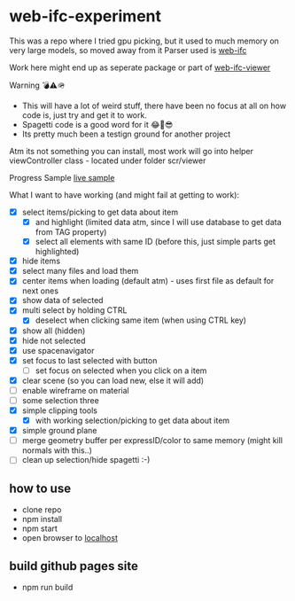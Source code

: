 # web-ifc-experiment

This was a repo where I tried gpu picking, but it used to much memory on very large models, so moved away from it
Parser used is [web-ifc](https://github.com/tomvandig/web-ifc)

Work here might end up as seperate package or part of [web-ifc-viewer](https://github.com/agviegas/web-ifc-viewer)

Warning 💣⚠️🪖
* This will have a lot of weird stuff, there have been no focus at all on how code is, just try and get it to work.
* Spagetti code is a good word for it 😂🎉😎
* Its pretty much been a testign ground for another project

Atm its not something you can install, most work will go into helper viewController class - located under folder scr/viewer

Progress Sample [live sample](https://vegarringdal.github.io/web-ifc-experiment/)

What I want to have working (and might fail at getting to work):
* [x] select items/picking to get data about item
  * [x] and highlight (limited data atm, since I will use database to get data from TAG property)
  * [x] select all elements with same ID  (before this, just simple parts get highlighted)
* [x] hide items
* [x] select many files and load them
* [x] center items when loading (default atm) - uses first file as default for next ones
* [x] show data of selected
* [x] multi select by holding CTRL 
  * [x] deselect when clicking same item (when using CTRL key)
* [x] show all (hidden)
* [x] hide not selected
* [x] use spacenavigator
* [x] set focus to last selected with button
  * [ ] set focus on selected when you click on a item
* [x] clear scene (so you can load new, else it will add)
* [ ] enable wireframe on material
* [ ] some selection three
* [x] simple clipping tools
  * [x] with working selection/picking to get data about item
* [x] simple ground plane
* [ ] merge geometry buffer per expressID/color to same memory (might kill normals with this..)
* [ ] clean up selection/hide spagetti :-)

## how to use

* clone repo
* npm install
* npm start
* open browser to [localhost](http://localhost)

## build github pages site
* npm run build




